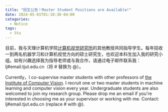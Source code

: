 ```yaml
---
title: "招生公告！Master Student Positions are Available!"
date: 2024-05-01T01:10:30-04:00
categories:
  - Notice
tags:
  - Stu
---
```

目前，我与天理计算机学院[计算机视觉研究所](https://icv.tjut.edu.cn/index.htm)的其他教授共同指导学生。每年招收一到两名机器学习和计算机视觉方向的硕士研究生，也欢迎本科生加入我的研究小组。如有兴趣选择我为指导老师或与我合作，请通过电子邮件联系我：lj#email.tjut.edu.cn（将 # 替换为 @）。

Currently，I co-supervise master students with other professors of [the Institute of Computer Vision](https://icv.tjut.edu.cn/index.htm). I recruit one or two master students in machine learning and computer vision every year. Undergraduate students are also welcomed to join my research group.
Please drop me an email if you're interested in choosing me as your supervisor or working with me.
Contact: lj#email.tjut.edu.cn (replace # with @).
